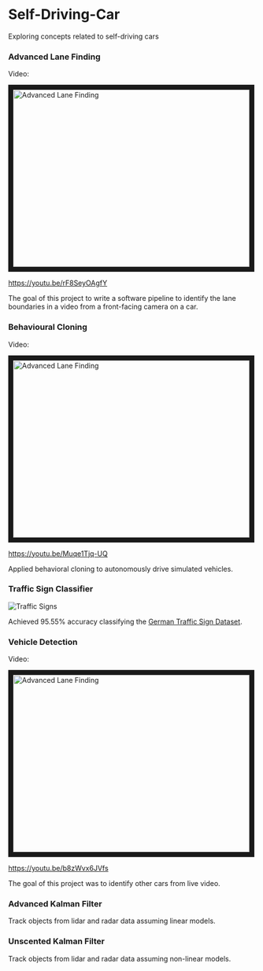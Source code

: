 # Self-Driving-Car
Exploring concepts related to self-driving cars

### Advanced Lane Finding

Video:

<a href="https://youtu.be/rF8SeyOAgfY" target="_blank">
  <img src="http://img.youtube.com/vi/rF8SeyOAgfY/0.jpg" alt="Advanced Lane Finding" width="480" height="360" border="10" />
</a>

https://youtu.be/rF8SeyOAgfY

The goal of this project to write a software pipeline to identify the lane boundaries in a video from a front-facing camera on a car.

### Behavioural Cloning

Video:

<a href="https://youtu.be/Muqe1Tjq-UQ" target="_blank">
  <img src="http://img.youtube.com/vi/Muqe1Tjq-UQ/0.jpg" alt="Advanced Lane Finding" width="480" height="360" border="10" />
</a>

https://youtu.be/Muqe1Tjq-UQ

Applied behavioral cloning to autonomously drive simulated vehicles.

### Traffic Sign Classifier

![Traffic Signs](http://anmolmago.com/i/Github/Udacity/SDCND/Traffic%20Signs.png#)

Achieved 95.55% accuracy classifying the [German Traffic Sign Dataset](http://benchmark.ini.rub.de/?section=gtsrb&subsection=dataset).

### Vehicle Detection

Video:

<a href="https://youtu.be/b8zWvx6JVfs" target="_blank">
  <img src="http://img.youtube.com/vi/b8zWvx6JVfs/0.jpg" alt="Advanced Lane Finding" width="480" height="360" border="10" />
</a>

https://youtu.be/b8zWvx6JVfs

The goal of this project was to identify other cars from live video.
### Advanced Kalman Filter

Track objects from lidar and radar data assuming linear models.

### Unscented Kalman Filter
Track objects from lidar and radar data assuming non-linear models.
